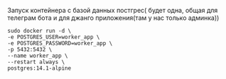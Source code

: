 Запуск контейнера с базой данных постгрес( будет одна, общая для телеграм бота и для джанго приложения(там у нас только админка))

```shell
sudo docker run -d \
-e POSTGRES_USER=worker_app \
-e POSTGRES_PASSWORD=worker_app \
-p 5432:5432 \
--name worker_app \
--restart always \
postgres:14.1-alpine
```